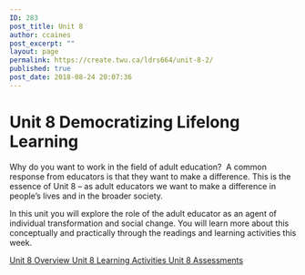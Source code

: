 ```yaml
---
ID: 283
post_title: Unit 8
author: ccaines
post_excerpt: ""
layout: page
permalink: https://create.twu.ca/ldrs664/unit-8-2/
published: true
post_date: 2018-08-24 20:07:36
---
```

<!--themify_builder_static-->
<h1>Unit 8
Democratizing Lifelong Learning</h1>
Why do you want to work in the field of adult education?  A common response from educators is that they want to make a difference. This is the essence of Unit 8 – as adult educators we want to make a difference in people’s lives and in the broader society.

In this unit you will explore the role of the adult educator as an agent of individual transformation and social change. You will learn more about this conceptually and practically through the readings and learning activities this week.

<a href="https://create.twu.ca/ldrs627-su18/unit-8-overview/"> Unit 8 Overview </a> <a href="https://create.twu.ca/ldrs627-su18/unit-8-learning-activities/"> Unit 8 Learning Activities </a> <a href="https://create.twu.ca/ldrs627-su18/unit-8-topic-1/"> Unit 8 Assessments </a><!--/themify_builder_static-->